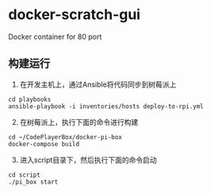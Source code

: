 # docker-scratch-gui
Docker container for 80 port

## 构建运行

1. 在开发主机上，通过Ansible将代码同步到树莓派上
```
cd playbooks
ansible-playbook -i inventories/hosts deploy-to-rpi.yml
```

2. 在树莓派上，执行下面的命令进行构建
```
cd ~/CodePlayerBox/docker-pi-box
docker-compose build
```

3. 进入script目录下，然后执行下面的命令启动
```
cd script
./pi_box start
